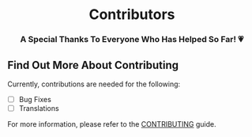 <h1 align='Center'>Contributors</h1>

<h3 align='Center'>A Special Thanks To Everyone Who Has Helped So Far! 💗</h3>

<!-- Insert All Contributors -->

<h2>Find Out More About Contributing</h2>
<p>Currently, contributions are needed for the following:</p>

- [ ] Bug Fixes
- [ ] Translations

<p>For more information, please refer to the <a color='#FB187B' href='./CONTRIBUTING.md'>CONTRIBUTING</a> guide.</p>
